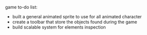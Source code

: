 game to-do list:

- built a general animated sprite to use for all animated character
- create a toolbar that store the objects found during the game
- build scalable system for elements inspection

